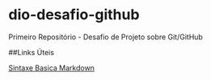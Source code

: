 # dio-desafio-github
Primeiro Repositório - Desafio de Projeto sobre Git/GitHub

##Links Úteis

[Sintaxe Basica  Markdown](https://www.markdownguide.org/)
